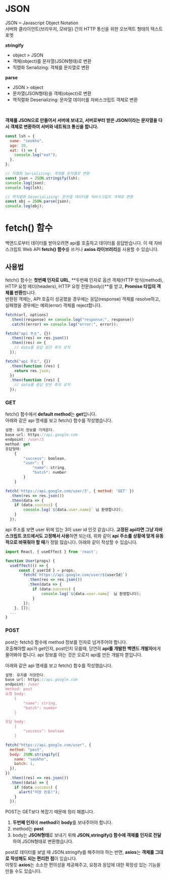 # JSON

JSON = Javascript Object Notation <br>
서버와 클라이언트(브라우저, 모바일) 간의 HTTP 통신을 위한 오브젝트 형태의 텍스트 포멧

**stringify**

- object > JSON
- 객체(object)를 문자열(JSON형태)로 변환
- 직렬화 Serializing: 객체를 문자열로 변환

**parse**

- JSON > object
- 문자열(JSON형태)을 객체(object)로 변환
- 역직렬화 Deserializing: 문자열 데이터를 자바스크립트 객체로 변환

<br>

**객체를 JSON으로 만들어서 서버에 보내고, 서버로부터 받은 JSON이라는 문자열을 다시 객체로 변환하여 서버와 네트워크 통신을 합니다.**

```javascript
const lsh = {
  name: "seokho",
  age: 20,
  eat: () => {
    console.log("eat");
  },
};

// 직렬화 Serializing: 객체를 문자열로 변환
const json = JSON.stringify(lsh);
console.log(json);
console.log(lsh);

// 역직렬화 Deserializing: 문자열 데이터를 자바스크립트 객체로 변환
const obj = JSON.parse(json);
console.log(obj);
```

# fetch() 함수

백앤드로부터 데이터를 받아오려면 api를 호출하고 데이터를 응답받습니다. 이 때 자바스크립트 Web API **fetch() 함수**를 쓰거나 **axios 라이브러리**를 사용할 수 있습니다.

## 사용법

fetch() 함수는 **첫번째 인자로 URL**, **두번째 인자로 옵션 객체(HTTP 방식(method), HTTP 요청 헤더(headers), HTTP 요청 전문(body))**를 받고, **Promise 타입의 객체를 반환**합니다. <br>
반환된 객체는, API 호출이 성공했을 경우에는 응답(response) 객체를 resolve하고, 실패했을 경우에는 예외(error) 객체를 reject합니다.

```javascript
fetch(url, options)
  .then((response) => console.log("response:", response))
  .catch((error) => console.log("error:", error));
```

```javascript
fetch("api 주소", {})
  .then((res) => res.json())
  .then((res) => {
    // data를 응답 받은 후의 로직
  });
```

```javascript
fetch("api 주소", {})
  .then(function (res) {
    return res.json;
  })
  .then(function (res) {
    // data를 응답 받은 후의 로직
  });
```

### GET

fetch() 함수에서 **default method**는 **get**입니다. <br>
아래와 같은 api 명세를 보고 fetch() 함수를 작성했습니다.

```javascript
설명: 유저 정보를 가져온다.
base url: https://api.google.com
endpoint: /user/3
method: get
응답형태:
    {
        "success": boolean,
        "user": {
            "name": string,
            "batch": number
        }
    }
```

```javascript
fetch('https://api.google.com/user/3', { method: 'GET' })
  .then(res => res.json())
  .then(data => {
    if (data.success) {
        console.log(`${data.user.name}` 님 환영합니다);
    }
  });
```

api 주소를 보면 user 뒤에 있는 3이 user id 인것 같습니다. **고정된 api라면 그냥 자바스크립트 코드에서도 고정해서 사용**하면 되는데, 위와 같이 **api 주소를 상황에 맞게 유동적으로 바꿔줘야 할 때**가 정말 많습니다. 아래와 같이 작성할 수 있습니다.

```javascript
import React, { useEffect } from 'react';

function User(props) {
  useEffect(() => {
      const { userId } = props;
	    fetch(`https://api.google.com/user/${userId}`)
	      .then(res => res.json())
	      .then(data => {
	        if (data.success) {
	            console.log(`${data.user.name}` 님 환영합니다);
	        }
	    });
    }, []);
  ...
}
```

### POST

post는 fetch() 함수에 method 정보를 인자로 넘겨주어야 합니다. <br>
호출해야할 api가 get인지, post인지 모를때, 당연히 **api를 개발한 백앤드 개발자**에게 물어봐야 합니다. api 정보를 아는 것은 오로지 api를 만든 개발자 뿐입니다.

아래와 같은 api 명세를 보고 fetch() 함수를 작성했습니다.

```javascript
설명: 유저를 저장한다.
base url: https://api.google.com
endpoint: /user
method: post
요청 body:
    {
        "name": string,
        "batch": number
    }

응답 body:
    {
        "success": boolean
    }
```

```javascript
fetch("https://api.google.com/user", {
  method: "post",
  body: JSON.stringify({
    name: "seokho",
    batch: 1,
  }),
})
  .then((res) => res.json())
  .then((data) => {
    if (data.success) {
      alert("저장 완료!");
    }
  });
```

POST는 GET보다 복잡기 때문에 정리 해봅니다.

1. **두번째 인자**에 **method**와 **body**를 보내주어야 합니다.
2. method는 **post**
3. body는 **JSON형태**로 보내기 위해 **JSON,stringify() 함수에 객체를 인자로 전달**하여 JSON형태로 변환했습니다.

post로 데이터를 보낼 때 JSON.stringify를 해주어야 하는 반면, **axios**는 **객체를 그대로 작성해도 되는 편리한 점**이 있습니다. <br>
이렇듯 **axios**는 소소한 편의성을 제공해주고, 요청과 응답에 대한 확장성 있는 기능을 만들 수도 있습니다.
